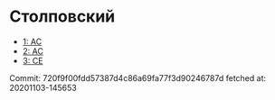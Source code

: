 # Столповский
- [1: AC](1.md)
- [2: AC](2.md)
- [3: CE](3.md)

Commit: 720f9f00fdd57387d4c86a69fa77f3d90246787d
 fetched at: 20201103-145653
